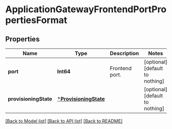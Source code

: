 # ApplicationGatewayFrontendPortPropertiesFormat


## Properties
Name | Type | Description | Notes
------------ | ------------- | ------------- | -------------
**port** | **Int64** | Frontend port. | [optional] [default to nothing]
**provisioningState** | [***ProvisioningState**](ProvisioningState.md) |  | [optional] [default to nothing]


[[Back to Model list]](../README.md#models) [[Back to API list]](../README.md#api-endpoints) [[Back to README]](../README.md)


